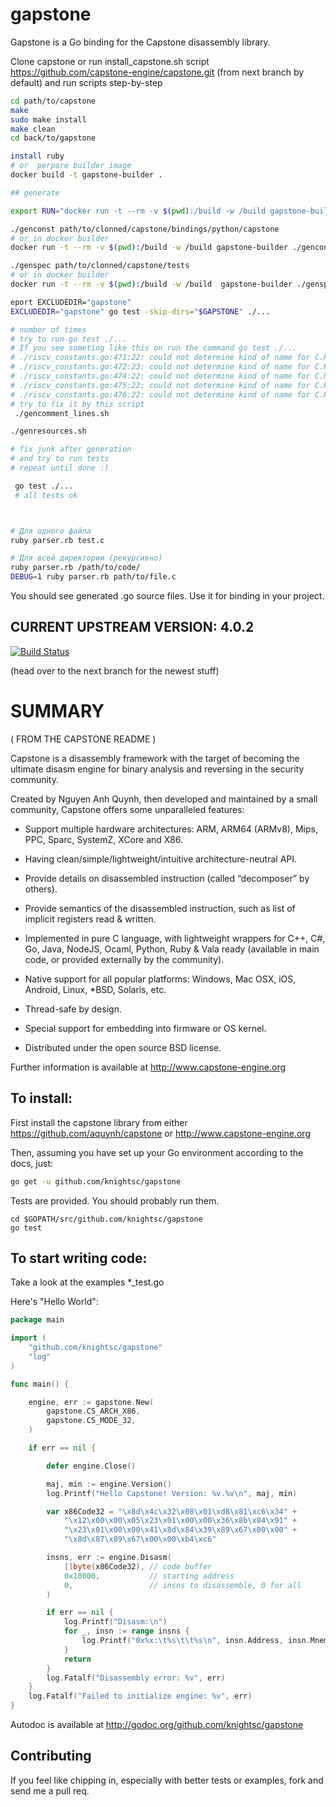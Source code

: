 gapstone
====

Gapstone is a Go binding for the Capstone disassembly library.

Clone capstone or run install_capstone.sh script
https://github.com/capstone-engine/capstone.git
(from next branch by default)
and run scripts step-by-step
```sh
cd path/to/capstone
make 
sudo make install
make clean
cd back/to/gapstone

install ruby
# or  perpare builder image
docker build -t gapstone-builder .

## generate

export RUN="docker run -t --rm -v $(pwd):/build -w /build gapstone-builder"

./genconst path/to/clonned/capstone/bindings/python/capstone
# or in docker builder
docker run -t --rm -v $(pwd):/build -w /build gapstone-builder ./genconst.rb capstone/bindings/python/capstone/

./genspec path/to/clonned/capstone/tests
# or in docker builder
docker run -t --rm -v $(pwd):/build -w /build  gapstone-builder ./genspec.rb capstone/tests/

eport EXCLUDEDIR="gapstone"
EXCLUDEDIR="gapstone" go test -skip-dirs="$GAPSTONE" ./...

# number of times
# try to run go test ./...
# If you see someting like this on run the command go test ./...
# ./riscv_constants.go:471:22: could not determine kind of name for C.RISCV_GRP_ISRV32C
# ./riscv_constants.go:472:23: could not determine kind of name for C.RISCV_GRP_ISRV32CF
# ./riscv_constants.go:474:22: could not determine kind of name for C.RISCV_GRP_ISRV64A
# ./riscv_constants.go:475:22: could not determine kind of name for C.RISCV_GRP_ISRV64C
# ./riscv_constants.go:476:22: could not determine kind of name for C.RISCV_GRP_ISRV64D
# try to fix it by this script
 ./gencomment_lines.sh 

./genresources.sh 

# fix junk after generation
# and try to run tests
# repeat until done :)

 go test ./...
 # all tests ok 



# Для одного файла
ruby parser.rb test.c

# Для всей директории (рекурсивно)
ruby parser.rb /path/to/code/
DEBUG=1 ruby parser.rb path/to/file.c
```

You should see generated .go source files.
Use it for binding in your project.

## CURRENT UPSTREAM VERSION: 4.0.2
[![Build Status](https://travis-ci.org/knightsc/gapstone.svg?branch=master)](https://travis-ci.org/knightsc/gapstone)

(head over to the next branch for the newest stuff)

SUMMARY
===

( FROM THE CAPSTONE README )

Capstone is a disassembly framework with the target of becoming the ultimate
disasm engine for binary analysis and reversing in the security community.

Created by Nguyen Anh Quynh, then developed and maintained by a small community,
Capstone offers some unparalleled features:

- Support multiple hardware architectures: ARM, ARM64 (ARMv8), Mips, PPC, Sparc,
  SystemZ, XCore and X86.

- Having clean/simple/lightweight/intuitive architecture-neutral API.

- Provide details on disassembled instruction (called “decomposer” by others).

- Provide semantics of the disassembled instruction, such as list of implicit
  registers read & written.

- Implemented in pure C language, with lightweight wrappers for C++, C#, Go,
  Java, NodeJS, Ocaml, Python, Ruby & Vala ready (available in main code,
  or provided externally by the community).

- Native support for all popular platforms: Windows, Mac OSX, iOS, Android,
  Linux, *BSD, Solaris, etc.

- Thread-safe by design.

- Special support for embedding into firmware or OS kernel.

- Distributed under the open source BSD license.

Further information is available at http://www.capstone-engine.org

To install:
----

First install the capstone library from either https://github.com/aquynh/capstone
or http://www.capstone-engine.org

Then, assuming you have set up your Go environment according to the docs, just:
```bash
go get -u github.com/knightsc/gapstone
```

Tests are provided. You should probably run them.
```
cd $GOPATH/src/github.com/knightsc/gapstone
go test
```

To start writing code:
----

Take a look at the examples *_test.go

Here's "Hello World":
```go
package main

import (
    "github.com/knightsc/gapstone"
    "log"
)

func main() {

    engine, err := gapstone.New(
        gapstone.CS_ARCH_X86,
        gapstone.CS_MODE_32,
    )

    if err == nil {

        defer engine.Close()

        maj, min := engine.Version()
        log.Printf("Hello Capstone! Version: %v.%v\n", maj, min)

        var x86Code32 = "\x8d\x4c\x32\x08\x01\xd8\x81\xc6\x34" +
            "\x12\x00\x00\x05\x23\x01\x00\x00\x36\x8b\x84\x91" +
            "\x23\x01\x00\x00\x41\x8d\x84\x39\x89\x67\x00\x00" +
            "\x8d\x87\x89\x67\x00\x00\xb4\xc6"

        insns, err := engine.Disasm(
            []byte(x86Code32), // code buffer
            0x10000,           // starting address
            0,                 // insns to disassemble, 0 for all
        )

        if err == nil {
            log.Printf("Disasm:\n")
            for _, insn := range insns {
                log.Printf("0x%x:\t%s\t\t%s\n", insn.Address, insn.Mnemonic, insn.OpStr)
            }
            return
        }
        log.Fatalf("Disassembly error: %v", err)
    }
    log.Fatalf("Failed to initialize engine: %v", err)
}
```

Autodoc is available at http://godoc.org/github.com/knightsc/gapstone

Contributing
----

If you feel like chipping in, especially with better tests or examples, fork and send me a pull req.
